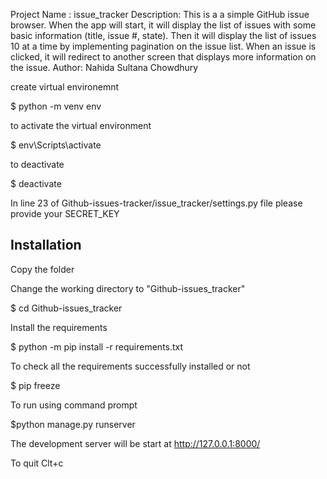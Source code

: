Project Name : issue_tracker
Description: This is a a simple GitHub issue browser. When the app will start, it will display the list of issues with some basic information (title, issue #, state). Then it will display the list of issues 10 at a time by implementing pagination on the issue list. When an issue is clicked, it will redirect to another screen that displays more information on the issue.
Author: Nahida Sultana Chowdhury


create virtual environemnt

$ python -m venv env

to activate the virtual environment

$ env\Scripts\activate

to deactivate

$ deactivate


In line 23 of Github-issues-tracker/issue_tracker/settings.py file please provide your SECRET_KEY



Installation
-------------
Copy the folder

Change the working directory to "Github-issues_tracker"

$ cd Github-issues_tracker

Install the requirements

$ python -m pip install -r requirements.txt

To check all the requirements successfully installed or not

$ pip freeze



To run using command prompt

$python manage.py runserver

The development server will be start at http://127.0.0.1:8000/

To quit Clt+c


